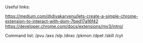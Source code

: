 Useful links:

https://medium.com/@divakarvenu/lets-create-a-simple-chrome-extension-to-interact-with-dom-7bed17a16f42
https://developer.chrome.com/docs/extensions/mv3/intro/

Command list:
/pvu
/axs
/slp
/dnxc
/pkmon
/dpet
/skill
/cyt